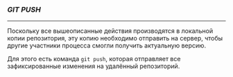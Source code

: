 ### ***GIT PUSH***

***

Поскольку все вышеописанные действия производятся в локальной копии репозитория, эту копию необходимо отправить на сервер, чтобы другие участники процесса смогли получить актуальную версию. 

Для этого есть команда `git push`, которая отправляет все зафиксированные изменения на удалённый репозиторий.

